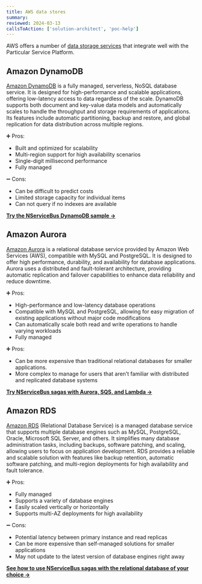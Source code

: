 ```yaml
---
title: AWS data stores
summary:
reviewed: 2024-03-13
callsToAction: ['solution-architect', 'poc-help']
---
```


AWS offers a number of [data storage services](https://aws.amazon.com/getting-started/decision-guides/databases-on-aws-how-to-choose/) that integrate well with the Particular Service Platform.

## Amazon DynamoDB

[Amazon DynamoDB](https://aws.amazon.com/dynamodb/) is a fully managed, serverless, NoSQL database service. It is designed for high-performance and scalable applications, offering low-latency access to data regardless of the scale. DynamoDB supports both document and key-value data models and automatically scales to handle the throughput and storage requirements of applications. Its features include automatic partitioning, backup and restore, and global replication for data distribution across multiple regions.

:heavy_plus_sign: Pros:

- Built and optimized for scalability
- Multi-region support for high availability scenarios
- Single-digit millisecond performance
- Fully managed

:heavy_minus_sign: Cons:

- Can be difficult to predict costs
- Limited storage capacity for individual items
- Can not query if no indexes are available

[**Try the NServiceBus DynamoDB sample →**](https://docs.particular.net/samples/aws/dynamodb-simple/)

## Amazon Aurora

[Amazon Aurora](https://aws.amazon.com/rds/aurora/) is a relational database service provided by Amazon Web Services (AWS), compatible with MySQL and PostgreSQL. It is designed to offer high performance, durability, and availability for database applications. Aurora uses a distributed and fault-tolerant architecture, providing automatic replication and failover capabilities to enhance data reliability and reduce downtime.

:heavy_plus_sign: Pros:

- High-performance and low-latency database operations
- Compatible with MySQL and PostgreSQL, allowing for easy migration of existing applications without major code modifications
- Can automatically scale both read and write operations to handle varying workloads
- Fully managed

:heavy_plus_sign: Pros:

- Can be more expensive than traditional relational databases for smaller applications.
- More complex to manage for users that aren’t familiar with distributed and replicated database systems

[**Try NServiceBus sagas with Aurora, SQS, and Lambda →**](https://docs.particular.net/samples/aws/sagas-lambda-aurora/)

## Amazon RDS

[Amazon RDS](https://aws.amazon.com/rds/) (Relational Database Service) is a managed database service that supports multiple database engines such as MySQL, PostgreSQL, Oracle, Microsoft SQL Server, and others. It simplifies many database administration tasks, including backups, software patching, and scaling, allowing users to focus on application development. RDS provides a reliable and scalable solution with features like backup retention, automatic software patching, and multi-region deployments for high availability and fault tolerance.

:heavy_plus_sign: Pros:

- Fully managed
- Supports a variety of database engines
- Easily scaled vertically or horizontally
- Supports multi-AZ deployments for high availability

:heavy_minus_sign: Cons:

- Potential latency between primary instance and read replicas
- Can be more expensive than self-managed solutions for smaller applications
- May not update to the latest version of database engines right away

[**See how to use NServiceBus sagas with the relational database of your choice →**](https://docs.particular.net/samples/sql-persistence/simple/)
